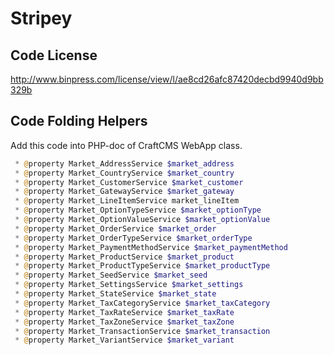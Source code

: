 # Stripey

## Code License
http://www.binpress.com/license/view/l/ae8cd26afc87420decbd9940d9bb329b

## Code Folding Helpers
Add this code into PHP-doc of CraftCMS WebApp class.

```php
 * @property Market_AddressService $market_address
 * @property Market_CountryService $market_country
 * @property Market_CustomerService $market_customer
 * @property Market_GatewayService $market_gateway
 * @property Market_LineItemService market_lineItem
 * @property Market_OptionTypeService $market_optionType
 * @property Market_OptionValueService $market_optionValue
 * @property Market_OrderService $market_order
 * @property Market_OrderTypeService $market_orderType
 * @property Market_PaymentMethodService $market_paymentMethod
 * @property Market_ProductService $market_product
 * @property Market_ProductTypeService $market_productType
 * @property Market_SeedService $market_seed
 * @property Market_SettingsService $market_settings
 * @property Market_StateService $market_state
 * @property Market_TaxCategoryService $market_taxCategory
 * @property Market_TaxRateService $market_taxRate
 * @property Market_TaxZoneService $market_taxZone
 * @property Market_TransactionService $market_transaction
 * @property Market_VariantService $market_variant
```